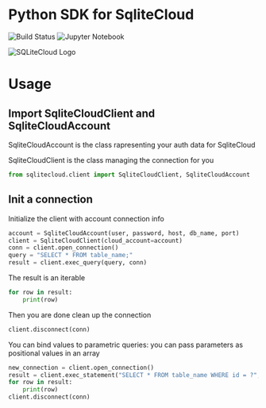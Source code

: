 # Python SDK for SqliteCloud

![Build Status](https://github.com/codermine/sqlitecloud-python-sdk/actions/workflows/deploy.yaml/badge.svg "Build Status") ![Jupyter Notebook](https://img.shields.io/badge/jupyter-%23FA0F00.svg?style=plastic&logo=jupyter&logoColor=white)

![SQLiteCloud Logo](https://sqlitecloud.io/static/image/c19460c9ed65bc09aea9.png)
# Usage

## Import SqliteCloudClient and SqliteCloudAccount

SqliteCloudAccount is the class rapresenting your auth data for SqliteCloud

SqliteCloudClient is the class managing the connection for you


```python
from sqlitecloud.client import SqliteCloudClient, SqliteCloudAccount
```

## Init a connection

Initialize the client with account connection info

```python
account = SqliteCloudAccount(user, password, host, db_name, port)
client = SqliteCloudClient(cloud_account=account)
conn = client.open_connection()
query = "SELECT * FROM table_name;"
result = client.exec_query(query, conn)
```


The result is an iterable


```python
for row in result:
    print(row)
```


Then you are done clean up the connection


```python
client.disconnect(conn)

```

You can bind values to parametric queries: you can pass parameters as positional values in an array


```python
new_connection = client.open_connection()
result = client.exec_statement("SELECT * FROM table_name WHERE id = ?", [1],conn=new_connection)
for row in result:
    print(row)
client.disconnect(conn)
```

